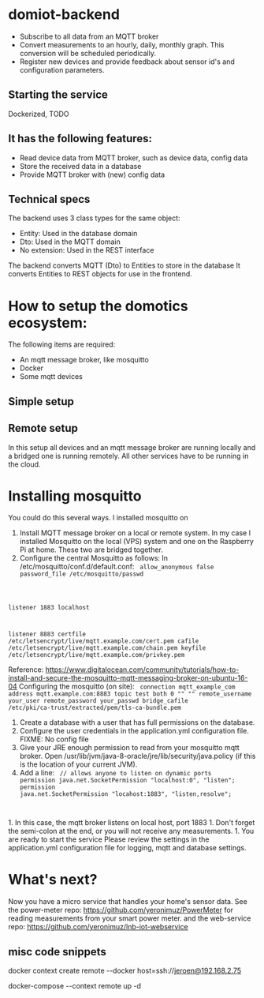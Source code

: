 # domiot-backend

* Subscribe to all data from an MQTT broker
* Convert measurements to an hourly, daily, monthly graph. This conversion will be scheduled periodically.
* Register new devices and provide feedback about sensor id's and configuration parameters.

## Starting the service

Dockerized, TODO

## It has the following features:

* Read device data from MQTT broker, such as device data, config data
* Store the received data in a database
* Provide MQTT broker with (new) config data

## Technical specs

The backend uses 3 class types for the same object:

* Entity: Used in the database domain
* Dto: Used in the MQTT domain
* No extension: Used in the REST interface

The backend converts MQTT (Dto) to Entities to store in the database
It converts Entities to REST objects for use in the frontend.

# How to setup the domotics ecosystem:

The following items are required:

* An mqtt message broker, like mosquitto
* Docker
* Some mqtt devices

## Simple setup

## Remote setup

In this setup all devices and an mqtt message broker are running locally and a bridged one is running remotely. All
other services have to be running in the cloud.

# Installing mosquitto

You could do this several ways. I installed mosquitto on

1. Install MQTT message broker on a local or remote system. In my case I installed Mosquitto on the local (VPS) system
   and one on the Raspberry Pi at home. These two are bridged together.
1. Configure the central Mosquitto as follows: In /etc/mosquitto/conf.d/default.conf:
   <code>
   allow_anonymous false
   password_file /etc/mosquitto/passwd

listener 1883 localhost

listener 8883
certfile /etc/letsencrypt/live/mqtt.example.com/cert.pem
cafile /etc/letsencrypt/live/mqtt.example.com/chain.pem
keyfile /etc/letsencrypt/live/mqtt.example.com/privkey.pem
</code>

Reference: https://www.digitalocean.com/community/tutorials/how-to-install-and-secure-the-mosquitto-mqtt-messaging-broker-on-ubuntu-16-04
Configuring the mosquitto (on site):
<code>
connection mqtt_example_com
address mqtt.example.com:8883
topic test both 0 "" ""
remote_username your_user
remote_password your_passwd
bridge_cafile /etc/pki/ca-trust/extracted/pem/tls-ca-bundle.pem
</code>

1. Create a database with a user that has full permissions on the database.
1. Configure the user credentials in the application.yml configuration file. FIXME: No config file
1. Give your JRE enough permission to read from your mosquitto mqtt broker. Open
   /usr/lib/jvm/java-8-oracle/jre/lib/security/java.policy (if this is the location of your current JVM).
1. Add a line:
   <code>
   // allows anyone to listen on dynamic ports
   permission java.net.SocketPermission "localhost:0", "listen";
   permission java.net.SocketPermission "locahost:1883", "listen,resolve";

</code>
1. In this case, the mqtt broker listens on local host, port 1883
1. Don't forget the semi-colon at the end, or you will not receive any measurements.
1. You are ready to start the service
Please review the settings in the application.yml configuration file for logging, mqtt and database settings.

# What's next?

Now you have a micro service that handles your home's sensor data.
See the power-meter repo: https://github.com/yeronimuz/PowerMeter for reading measurements from your smart power meter.
and the web-service repo: https://github.com/yeronimuz/lnb-iot-webservice

## misc code snippets

docker context create remote --docker host=ssh://jeroen@192.168.2.75

docker-compose --context remote up -d
